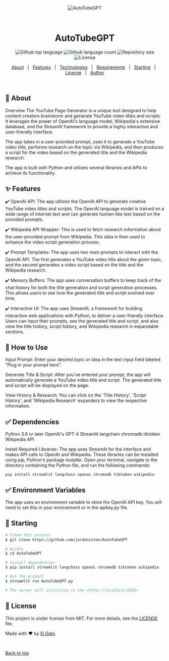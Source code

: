 <div align="center" id="top"> 
  <img src="./.github/app.gif" alt="AutoTubeGPT" />

  &#xa0;

  <!-- <a href="https://AutoTubeGPT.netlify.app">Demo</a> -->
</div>

<h1 align="center">AutoTubeGPT</h1>

<p align="center">
  <img alt="Github top language" src="https://img.shields.io/github/languages/top/jordanistan/AutoTubeGPT?color=56BEB8">

  <img alt="Github language count" src="https://img.shields.io/github/languages/count/jordanistan/AutoTubeGPT?color=56BEB8">

  <img alt="Repository size" src="https://img.shields.io/github/repo-size/jordanistan/AutoTubeGPT?color=56BEB8">

  <img alt="License" src="https://img.shields.io/github/license/jordanistan/AutoTubeGPT?color=56BEB8">

</p>


<p align="center">
  <a href="#dart-about">About</a> &#xa0; | &#xa0; 
  <a href="#sparkles-features">Features</a> &#xa0; | &#xa0;
  <a href="#rocket-technologies">Technologies</a> &#xa0; | &#xa0;
  <a href="#white_check_mark-requirements">Requirements</a> &#xa0; | &#xa0;
  <a href="#checkered_flag-starting">Starting</a> &#xa0; | &#xa0;
  <a href="#memo-license">License</a> &#xa0; | &#xa0;
  <a href="https://github.com/jordanistan" target="_blank">Author</a>
</p>

<br>

## :dart: About ##

Overview
The YouTube Page Generator is a unique tool designed to help content creators brainstorm and generate YouTube video titles and scripts. It leverages the power of OpenAI's language model, Wikipedia's extensive database, and the Streamlit framework to provide a highly interactive and user-friendly interface.

The app takes in a user-provided prompt, uses it to generate a YouTube video title, performs research on the topic via Wikipedia, and then produces a script for the video based on the generated title and the Wikipedia research.

The app is built with Python and utilizes several libraries and APIs to achieve its functionality.

## :sparkles: Features ##
:heavy_check_mark: OpenAI API: The app utilizes the OpenAI API to generate creative YouTube video titles and scripts. The OpenAI language model is trained on a wide range of internet text and can generate human-like text based on the provided prompts.

:heavy_check_mark: Wikipedia API Wrapper: This is used to fetch research information about the user-provided prompt from Wikipedia. This data is then used to enhance the video script generation process.

:heavy_check_mark: Prompt Templates: The app uses two main prompts to interact with the OpenAI API. The first generates a YouTube video title about the given topic, and the second generates a video script based on the title and the Wikipedia research.

:heavy_check_mark: Memory Buffers: The app uses conversation buffers to keep track of the chat history for both the title generation and script generation processes. This allows users to see how the generated title and script evolved over time.

:heavy_check_mark: Interactive UI: The app uses Streamlit, a framework for building interactive web applications with Python, to deliver a user-friendly interface. Users can input their prompts, see the generated title and script, and also view the title history, script history, and Wikipedia research in expandable sections.

## :rocket: How to Use ##

Input Prompt: Enter your desired topic or idea in the text input field labeled "Plug in your prompt here".

Generate Title & Script: After you've entered your prompt, the app will automatically generate a YouTube video title and script. The generated title and script will be displayed on the page.

View History & Research: You can click on the 'Title History', 'Script History', and 'Wikipedia Research' expanders to view the respective information.

## :white_check_mark: Dependencies

Python 3.6 or later
OpenAI's GPT-4
Streamlit
langchain
chromadb 
tiktoken
Wikipedia API

Install Required Libraries: The app uses Streamlit for the interface and makes API calls to OpenAI and Wikipedia. These libraries can be installed using pip, Python's package installer. Open your terminal, navigate to the directory containing the Python file, and run the following commands:


```pip install streamlit langchain openai chromadb tiktoken wikipedia```


## :white_check_mark: Environment Variables
The app uses an environment variable to store the OpenAI API key. You will need to set this in your environment or in the apikey.py file.

## :checkered_flag: Starting ##

```bash
# Clone this project
$ git clone https://github.com/jordanistan/AutoTubeGPT

# Access
$ cd AutoTubeGPT

# Install dependencies
$ pip install streamlit langchain openai chromadb tiktoken wikipedia

# Run the project
$ streamlit run AutoTubeGPT.py 

# The server will initialize in the <http://localhost:8501>
```

## :memo: License ##

This project is under license from MIT. For more details, see the [LICENSE](LICENSE.md) file.


Made with :heart: by <a href="https://github.com/jordanistan" target="_blank">El Gato</a>

&#xa0;

<a href="#top">Back to top</a>
